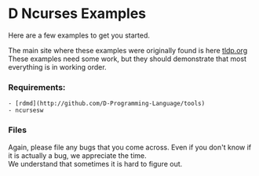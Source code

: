 # D Ncurses Examples

Here are a few examples to get you started.

The main site where these examples were originally found is here [tldp.org](http://tldp.org/HOWTO/NCURSES-Programming-HOWTO/)
These examples need some work, but they should demonstrate that most everything is in working order.

### Requirements:
    - [rdmd](http://github.com/D-Programming-Language/tools)
    - ncursesw

### Files



Again, please file any bugs that you come across.
Even if you don't know if it is actually a bug, we appreciate the time.  
We understand that sometimes it is hard to figure out.

